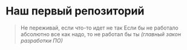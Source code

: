 # Наш первый репозиторий

> Не переживай, если что-то идет не так
> Если бы не работало абсолютно все как надо, то не работал бы ты
> *(главный закон разработки ПО)*
